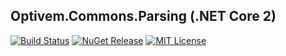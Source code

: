 ## Optivem.Commons.Parsing (.NET Core 2)

[![Build Status](https://img.shields.io/appveyor/ci/optivem/csharp-commons-parsing.svg)](https://ci.appveyor.com/project/optivem/csharp-commons-parsing)
[![NuGet Release](https://img.shields.io/nuget/v/Optivem.Commons.Parsing.svg)](https://www.nuget.org/packages/Optivem.Commons.Parsing)
[![MIT License](http://img.shields.io/badge/license-MIT-brightgreen.svg)](http://opensource.org/licenses/MIT)